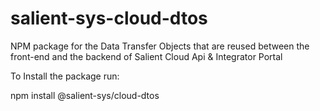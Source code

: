 # salient-sys-cloud-dtos
NPM package for the Data Transfer Objects that are reused between the front-end and the backend of Salient Cloud Api &amp; Integrator Portal


To Install the package run: 

npm install @salient-sys/cloud-dtos
